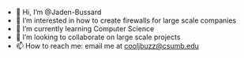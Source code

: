 - 👋 Hi, I’m @Jaden-Bussard
- 👀 I’m interested in how to create firewalls for large scale companies
- 🌱 I’m currently learning Computer Science
- 💞️ I’m looking to collaborate on large scale projects
- 📫 How to reach me: email me at cooljbuzz@csumb.edu

<!---
Jaden-Bussard/Jaden-Bussard is a ✨ special ✨ repository because its `README.md` (this file) appears on your GitHub profile.
You can click the Preview link to take a look at your changes.
--->
